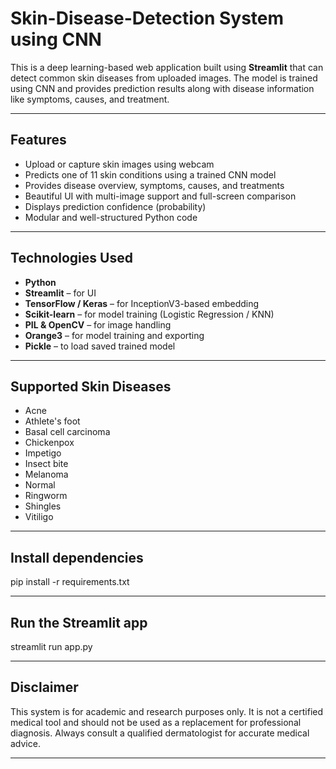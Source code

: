 # Skin-Disease-Detection System using CNN

This is a deep learning-based web application built using **Streamlit** that can detect common skin diseases from uploaded images. The model is trained using CNN and provides prediction results along with disease information like symptoms, causes, and treatment.

---

## Features

- Upload or capture skin images using webcam
- Predicts one of 11 skin conditions using a trained CNN model
- Provides disease overview, symptoms, causes, and treatments
- Beautiful UI with multi-image support and full-screen comparison
- Displays prediction confidence (probability)
- Modular and well-structured Python code

---

## Technologies Used

- **Python**
- **Streamlit** – for UI
- **TensorFlow / Keras** – for InceptionV3-based embedding
- **Scikit-learn** – for model training (Logistic Regression / KNN)
- **PIL & OpenCV** – for image handling
- **Orange3** – for model training and exporting
- **Pickle** – to load saved trained model

---

## Supported Skin Diseases

- Acne  
- Athlete's foot  
- Basal cell carcinoma  
- Chickenpox  
- Impetigo  
- Insect bite  
- Melanoma  
- Normal  
- Ringworm  
- Shingles  
- Vitiligo  

---

## Install dependencies

pip install -r requirements.txt

---

## Run the Streamlit app

streamlit run app.py

---

## Disclaimer

This system is for academic and research purposes only. It is not a certified medical tool and should not be used as a replacement for professional diagnosis. Always consult a qualified dermatologist for accurate medical advice.

---


